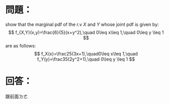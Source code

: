 # 問題：
show that the marginal pdf of the r.v $X$ and $Y$ whose joint pdf is given by:
$$
f_{X,Y}(x,y)=\frac{6}{5}(x+y^2),\quad 0\leq x\leq 1,\quad 0\leq y \leq 1
$$
are as follows:
$$
f_X(x)=\frac25(3x+1),\quad0\leq x\leq 1,\quad f_Y(y)=\frac35(2y^2+1),\quad 0\leq y \leq 1
$$
# 回答：
跟前面ㄉㄜ